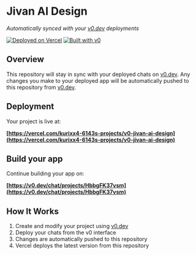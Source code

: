 # Jivan AI Design

*Automatically synced with your [v0.dev](https://v0.dev) deployments*

[![Deployed on Vercel](https://img.shields.io/badge/Deployed%20on-Vercel-black?style=for-the-badge&logo=vercel)](https://vercel.com/kurixx4-6143s-projects/v0-jivan-ai-design)
[![Built with v0](https://img.shields.io/badge/Built%20with-v0.dev-black?style=for-the-badge)](https://v0.dev/chat/projects/HbbgFK37vsm)

## Overview

This repository will stay in sync with your deployed chats on [v0.dev](https://v0.dev).
Any changes you make to your deployed app will be automatically pushed to this repository from [v0.dev](https://v0.dev).

## Deployment

Your project is live at:

**[https://vercel.com/kurixx4-6143s-projects/v0-jivan-ai-design](https://vercel.com/kurixx4-6143s-projects/v0-jivan-ai-design)**

## Build your app

Continue building your app on:

**[https://v0.dev/chat/projects/HbbgFK37vsm](https://v0.dev/chat/projects/HbbgFK37vsm)**

## How It Works

1. Create and modify your project using [v0.dev](https://v0.dev)
2. Deploy your chats from the v0 interface
3. Changes are automatically pushed to this repository
4. Vercel deploys the latest version from this repository
